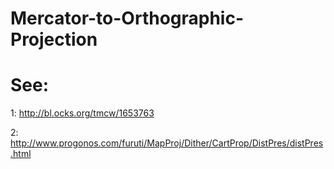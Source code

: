 # Mercator-to-Orthographic-Projection
# See: 

1: http://bl.ocks.org/tmcw/1653763

2: http://www.progonos.com/furuti/MapProj/Dither/CartProp/DistPres/distPres.html
